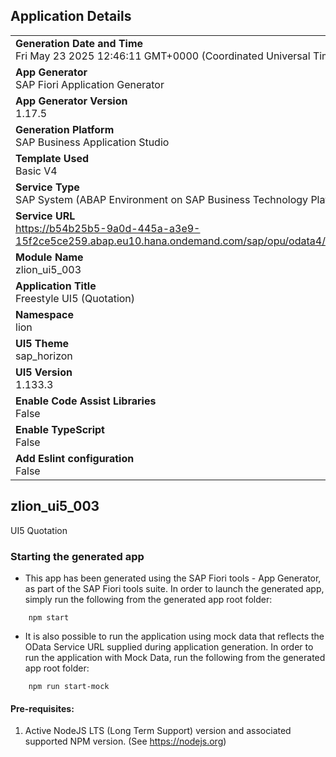 ## Application Details
|               |
| ------------- |
|**Generation Date and Time**<br>Fri May 23 2025 12:46:11 GMT+0000 (Coordinated Universal Time)|
|**App Generator**<br>SAP Fiori Application Generator|
|**App Generator Version**<br>1.17.5|
|**Generation Platform**<br>SAP Business Application Studio|
|**Template Used**<br>Basic V4|
|**Service Type**<br>SAP System (ABAP Environment on SAP Business Technology Platform)|
|**Service URL**<br>https://b54b25b5-9a0d-445a-a3e9-15f2ce5ce259.abap.eu10.hana.ondemand.com/sap/opu/odata4/sap/zapi_lion_quotehdr_o4/srvd_a2x/sap/zui_lion_quotehdr_o4/0001/|
|**Module Name**<br>zlion_ui5_003|
|**Application Title**<br>Freestyle UI5 (Quotation)|
|**Namespace**<br>lion|
|**UI5 Theme**<br>sap_horizon|
|**UI5 Version**<br>1.133.3|
|**Enable Code Assist Libraries**<br>False|
|**Enable TypeScript**<br>False|
|**Add Eslint configuration**<br>False|

## zlion_ui5_003

UI5 Quotation

### Starting the generated app

-   This app has been generated using the SAP Fiori tools - App Generator, as part of the SAP Fiori tools suite.  In order to launch the generated app, simply run the following from the generated app root folder:

```
    npm start
```

- It is also possible to run the application using mock data that reflects the OData Service URL supplied during application generation.  In order to run the application with Mock Data, run the following from the generated app root folder:

```
    npm run start-mock
```

#### Pre-requisites:

1. Active NodeJS LTS (Long Term Support) version and associated supported NPM version.  (See https://nodejs.org)


